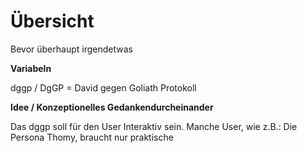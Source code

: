 # Übersicht

Bevor überhaupt irgendetwas

**Variabeln**

dggp / DgGP = David gegen Goliath Protokoll

**Idee / Konzeptionelles Gedankendurcheinander**

Das dggp soll für den User Interaktiv sein.
Manche User, wie z.B.: Die Persona Thomy, braucht nur praktische
